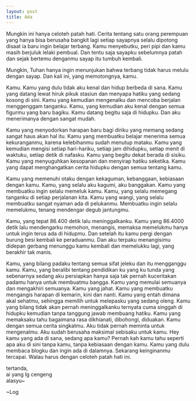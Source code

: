```yaml
---
layout: post
title: Ada
---
```


Mungkin ini hanya celoteh patah hati. Cerita tentang satu orang perempuan yang hanya bisa berusaha bangkit lagi setiap sayapnya selalu dipotong disaat ia baru ingin belajar terbang. Kamu menyebutku, peri pipi dan kamu masih berjuluk lelaki pembual. Dan tentu saja sayapku sebelumnya patah dan sejak bertemu denganmu sayap itu tumbuh kembali.

Mungkin, Tuhan hanya ingin menunjukan bahwa terbang tidak harus melulu dengan sayap. Dan kali ini, yang memotongnya, kamu.

Kamu. Kamu yang dulu tidak aku kenal dan hidup berbeda di sana. Kamu yang datang lewat hiruk pikuk stasiun dan menyapa hatiku yang sedang kosong di sini. Kamu yang kemudian mengenalku dan mencoba berjalan menggenggam tanganku. Kamu, yang kemudian aku kenal dengan semua figurmu yang baru bagiku. Kamu datang begitu saja di hidupku. Dan aku menerimanya dengan sangat mudah.

Kamu yang menyodorkan harapan baru bagi diriku yang memang sedang sangat haus akan hal itu. Kamu yang membuatku belajar menerima semua kekuranganmu, karena kelebihanmu sudah menutup mataku. Kamu yang kemudian mengisi setiap hari-hariku, setiap jam dihidupku, setiap menit di waktuku, setiap detik di nafasku. Kamu yang begitu dekat berada di sisiku. Kamu yang menyuguhkan kesopanan dan menyirap hatiku seketika. Kamu yang dapat menghangatkan cerita hidupku dengan semua tentang kamu.

Kamu yang memenuhi otaku dengan kekaguman, kebanggaan, kebiasaan dengan kamu. Kamu, yang selalu aku kagumi, aku banggakan. Kamu yang membuatku ingin selalu memeluk kamu. Kamu, yang selalu memegang tanganku di setiap perjalanan kita. Kamu yang wangi, yang selalu membuatku sangat nyaman ada di pelukanmu. Membuatku ingin selalu memelukmu, tenang mendengar degub jantungmu.

Kamu, yang tepat 86.400 detik lalu meninggalkanku. Kamu yang 86.4000 detik lalu mendengarku memohon, menangis, memaksa memelukmu hanya untuk ingin terus ada di hidupmu. Dan setelah itu kamu pergi dengan burung besi kembali ke peraduanmu. Dan aku terpaku menangisimu didepan gerbang menunggu kamu kembali dan memelukku lagi, yang berakhir tak manis.

Kamu, yang bilang padaku tentang semua sifat jeleku dan itu mengganggu kamu. Kamu, yang beralibi tentang pendidikan ku yang ku tunda yang sebenarnya sedang aku persiapkan hanya saja tak pernah kuceritakan padamu hanya untuk membuatmu bangga. Kamu yang memulai semuanya dan mengakhiri semuanya. Kamu yang jahat. Kamu yang membuatku mengangis harapan di kemarin, kini dan nanti. Kamu yang entah dimana akal sehatmu, sehingga memilih untuk melepasku yang sedang oleng. Kamu yang bilang tidak akan pernah meninggalkanku ternyata cuma singgah di hidupku kemudian tanpa tanggung jawab membuang hatiku. Kamu yang memaksaku tahu bagaimana rasa dikhianati, dibohongi, diduakan. Kamu dengan semua cerita singkatmu. Aku tidak pernah meminta untuk mengenalmu. Aku sudah berusaha maksimal sebisaku untuk kamu. Hey kamu yang ada di sana, sedang apa kamu? Pernah kah kamu tahu seperti apa aku di sini tanpa kamu, tanpa kebiasaan dengan kamu. Kamu yang dulu membaca blogku dan ingin ada di dalamnya. Sekarang keinginanmu tercapai. Walau harus dengan celoteh patah hati ini.

tertanda,  
ai yang lg cengeng  
alasyu~  

~Log